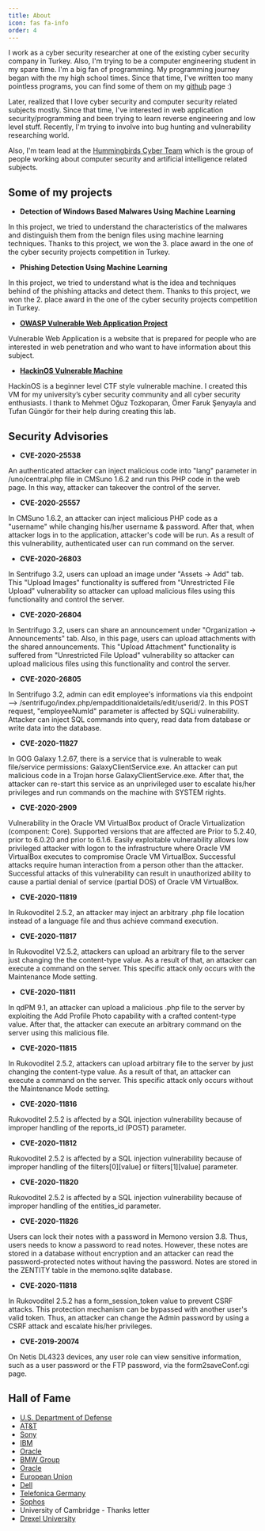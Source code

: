 ```yaml
---
title: About
icon: fas fa-info
order: 4
---
```


I work as a cyber security researcher at one of the existing cyber security company in Turkey. Also, I'm trying to be a computer engineering student in my spare time. I'm a big fan of programming. My programming journey began with the my high school times. Since that time, I've written too many pointless programs, you can find some of them on my [github](https://github.com/fatihhcelik) page :)

Later, realized that I love cyber security and computer security related subjects mostly. Since that time, I've interested in web application security/programming and been trying to learn reverse engineering and low level stuff. Recently, I'm trying to involve into bug hunting and vulnerability researching world.

Also, I'm team lead at the [Hummingbirds Cyber Team](https://github.com/hummingbirdscyber/) which is the group of people working about computer security and artificial intelligence related subjects.

## Some of my projects

- **Detection of Windows Based Malwares Using Machine Learning**

In this project, we tried to understand the characteristics of the malwares and distinguish them from the benign files using machine learning techniques. Thanks to this project, we won the 3. place award in the one of the cyber security projects competition in Turkey.

- **Phishing Detection Using Machine Learning**

In this project, we tried to understand what is the idea and techniques behind of the phishing attacks and detect them. Thanks to this project, we won the 2. place award in the one of the cyber security projects competition in Turkey.

- **[OWASP Vulnerable Web Application Project](https://github.com/OWASP/Vulnerable-Web-Application)**

Vulnerable Web Application is a website that is prepared for people who are interested in web penetration and who want to have information about this subject.

- **[HackinOS Vulnerable Machine](https://www.vulnhub.com/entry/hackinos-1,295/)**

HackinOS is a beginner level CTF style vulnerable machine. I created this VM for my university’s cyber security community and all cyber security enthusiasts. I thank to Mehmet Oğuz Tozkoparan, Ömer Faruk Şenyayla and Tufan Güngör for their help during creating this lab.

## Security Advisories

- **CVE-2020-25538**

An authenticated attacker can inject malicious code into "lang" parameter in /uno/central.php file in CMSuno 1.6.2 and run this PHP code in the web page. In this way, attacker can takeover the control of the server.

- **CVE-2020-25557**

In CMSuno 1.6.2, an attacker can inject malicious PHP code as a "username" while changing his/her username & password. After that, when attacker logs in to the application, attacker's code will be run. As a result of this vulnerability, authenticated user can run command on the server.

- **CVE-2020-26803**

In Sentrifugo 3.2, users can upload an image under "Assets -> Add" tab. This "Upload Images" functionality is suffered from "Unrestricted File Upload" vulnerability so attacker can upload malicious files using this functionality and control the server.

- **CVE-2020-26804**

In Sentrifugo 3.2, users can share an announcement under "Organization -> Announcements" tab. Also, in this page, users can upload attachments with the shared announcements. This "Upload Attachment" functionality is suffered from "Unrestricted File Upload" vulnerability so attacker can upload malicious files using this functionality and control the server.

- **CVE-2020-26805**

In Sentrifugo 3.2, admin can edit employee's informations via this endpoint --> /sentrifugo/index.php/empadditionaldetails/edit/userid/2. In this POST request, "employeeNumId" parameter is affected by SQLi vulnerability. Attacker can inject SQL commands into query, read data from database or write data into the database.

- **CVE-2020-11827**

In GOG Galaxy 1.2.67, there is a service that is vulnerable to weak file/service permissions: GalaxyClientService.exe. An attacker can put malicious code in a Trojan horse GalaxyClientService.exe. After that, the attacker can re-start this service as an unprivileged user to escalate his/her privileges and run commands on the machine with SYSTEM rights.

- **CVE-2020-2909**

Vulnerability in the Oracle VM VirtualBox product of Oracle Virtualization (component: Core). Supported versions that are affected are Prior to 5.2.40, prior to 6.0.20 and prior to 6.1.6. Easily exploitable vulnerability allows low privileged attacker with logon to the infrastructure where Oracle VM VirtualBox executes to compromise Oracle VM VirtualBox. Successful attacks require human interaction from a person other than the attacker. Successful attacks of this vulnerability can result in unauthorized ability to cause a partial denial of service (partial DOS) of Oracle VM VirtualBox.

- **CVE-2020-11819**

In Rukovoditel 2.5.2, an attacker may inject an arbitrary .php file location instead of a language file and thus achieve command execution.

- **CVE-2020-11817**

In Rukovoditel V2.5.2, attackers can upload an arbitrary file to the server just changing the the content-type value. As a result of that, an attacker can execute a command on the server. This specific attack only occurs with the Maintenance Mode setting.

- **CVE-2020-11811**

In qdPM 9.1, an attacker can upload a malicious .php file to the server by exploiting the Add Profile Photo capability with a crafted content-type value. After that, the attacker can execute an arbitrary command on the server using this malicious file.

- **CVE-2020-11815**

In Rukovoditel 2.5.2, attackers can upload arbitrary file to the server by just changing the content-type value. As a result of that, an attacker can execute a command on the server. This specific attack only occurs without the Maintenance Mode setting.

- **CVE-2020-11816**

Rukovoditel 2.5.2 is affected by a SQL injection vulnerability because of improper handling of the reports_id (POST) parameter.

- **CVE-2020-11812**

Rukovoditel 2.5.2 is affected by a SQL injection vulnerability because of improper handling of the filters[0][value] or filters[1][value] parameter.

- **CVE-2020-11820**

Rukovoditel 2.5.2 is affected by a SQL injection vulnerability because of improper handling of the entities_id parameter.

- **CVE-2020-11826**

Users can lock their notes with a password in Memono version 3.8. Thus, users needs to know a password to read notes. However, these notes are stored in a database without encryption and an attacker can read the password-protected notes without having the password. Notes are stored in the ZENTITY table in the memono.sqlite database.

- **CVE-2020-11818**

In Rukovoditel 2.5.2 has a form_session_token value to prevent CSRF attacks. This protection mechanism can be bypassed with another user's valid token. Thus, an attacker can change the Admin password by using a CSRF attack and escalate his/her privileges.

- **CVE-2019-20074**

On Netis DL4323 devices, any user role can view sensitive information, such as a user password or the FTP password, via the form2saveConf.cgi page.

## Hall of Fame

- [U.S. Department of Defense](https://hackerone.com/r1gby?type=user)
- [AT&T](https://hackerone.com/r1gby?type=user)
- [Sony](https://hackerone.com/r1gby?type=user)
- [IBM](https://hackerone.com/r1gby?type=user)
- [Oracle](https://www.oracle.com/security-alerts/cpujul2020.html)
- [BMW Group](https://www.bmwgroup.com/en/general/Security.html)
- [Oracle](https://www.oracle.com/a/tech/docs/cpuapr2020cvrf.xml)
- [European Union](https://cert.europa.eu/cert/newsletter/en/latest_HallOfFame_.html)
- [Dell](https://bugcrowd.com/fatihhclk)
- [Telefonica Germany](https://bugcrowd.com/telefonicavdp)
- [Sophos](https://bugcrowd.com/sophos)
- University of Cambridge - Thanks letter
- [Drexel University](https://drexel.edu/it/security/services-processes/bug-bounty/)
